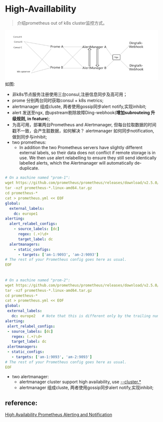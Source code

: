 # High-Availlability
> 介绍prometheus out of k8s cluster监控方式。

![xx](https://raw.githubusercontent.com/duanyifei1937/Picture-bed/master/blog-img/prometheus-avaliable.png)
如图:
* 非k8s节点服务注册使用三台consul,注册信息同步及高可用；
* prome 分别两台同时获取consul + k8s metrics;
* alertmanager 组成cluste, 两者使用gossip同步alert notify,实现inhibit;
* alert 发送至ngx, 由upstream剔除故障Ding-webhook(**增加subrouteing 升级规则, in feature**);
* 为高可用，部署两台Prometheus and Alertmanager, 但每台拉取数据的时间戳不一致，会产生脏数据，如何解决？ alertmanager 如何同步notification, 做到同步与inhibit;
* two prometheus:
    * In addition the two Prometheus servers have slightly different external labels, so their data does not conflict if remote storage is in use. We then use alert relabelling to ensure they still send identically labelled alerts, which the Alertmanager will automatically de-duplicate.

``` yaml
# On a machine named "prom-1":
wget https://github.com/prometheus/prometheus/releases/download/v2.5.0/prometheus-2.0.0.linux-amd64.tar.gz
tar -xzf prometheus-*.linux-amd64.tar.gz
cd prometheus-*
cat > prometheus.yml << EOF
global:
  external_labels:
    dc: europe1    
alerting:
  alert_relabel_configs:
    - source_labels: [dc]
      regex: (.+)\d+
      target_label: dc
  alertmanagers:
    - static_configs:
      - targets: ['am-1:9093', 'am-2:9093']
# The rest of your Prometheus config goes here as usual.
EOF


# On a machine named "prom-2":
wget https://github.com/prometheus/prometheus/releases/download/v2.5.0/prometheus-2.0.0.linux-amd64.tar.gz
tar -xzf prometheus-*.linux-amd64.tar.gz
cd prometheus-*
cat > prometheus.yml << EOF
global:
 external_labels:
   dc: europe2   # Note that this is different only by the trailing number.
alerting:
 alert_relabel_configs:
 - source_labels: [dc]
   regex: (.+)\d+
   target_label: dc
 alertmanagers:
 - static_configs:
   - targets: ['am-1:9093', 'am-2:9093']
# The rest of your Prometheus config goes here as usual.
EOF
```

* two alertmanager:
    * alertmanager cluster support high availability, use [--cluster.*](https://github.com/prometheus/alertmanager#high-availability)
    * alertmanager 组成cluste, 两者使用gossip同步alert notify,实现inhibit;

## reference:
[High Availability Prometheus Alerting and Notification](https://www.robustperception.io/high-availability-prometheus-alerting-and-notification)